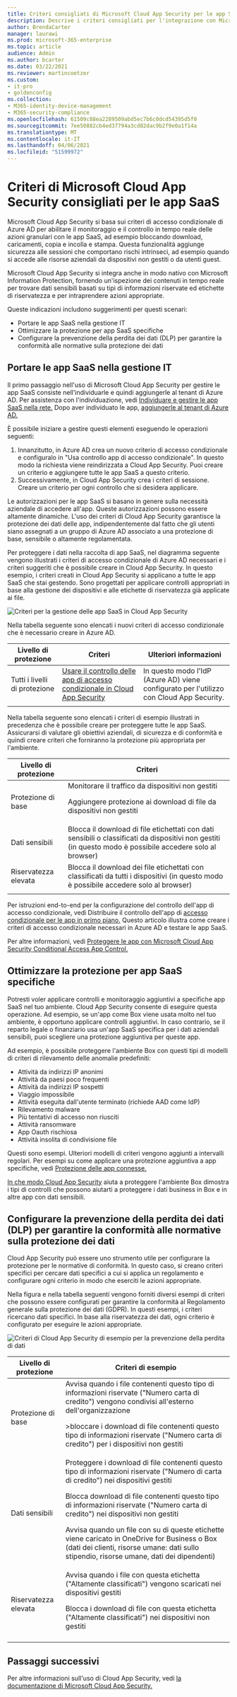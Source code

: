 ```yaml
---
title: Criteri consigliati di Microsoft Cloud App Security per le app SaaS - Microsoft 365 Enterprise | Documenti Microsoft
description: Descrive i criteri consigliati per l'integrazione con Microsoft Cloud App Security.
author: BrendaCarter
manager: laurawi
ms.prod: microsoft-365-enterprise
ms.topic: article
audience: Admin
ms.author: bcarter
ms.date: 03/22/2021
ms.reviewer: martincoetzer
ms.custom:
- it-pro
- goldenconfig
ms.collection:
- M365-identity-device-management
- M365-security-compliance
ms.openlocfilehash: 61509c88ea2289509abd5ec7b6c0dcd54395d5f0
ms.sourcegitcommit: 7ee50882cb4ed37794a3cd82dac9b2f9e0a1f14a
ms.translationtype: MT
ms.contentlocale: it-IT
ms.lasthandoff: 04/06/2021
ms.locfileid: "51599972"
---
```

# <a name="recommended-microsoft-cloud-app-security-policies-for-saas-apps"></a>Criteri di Microsoft Cloud App Security consigliati per le app SaaS
Microsoft Cloud App Security si basa sui criteri di accesso condizionale di Azure AD per abilitare il monitoraggio e il controllo in tempo reale delle azioni granulari con le app SaaS, ad esempio bloccando download, caricamenti, copia e incolla e stampa. Questa funzionalità aggiunge sicurezza alle sessioni che comportano rischi intrinseci, ad esempio quando si accede alle risorse aziendali da dispositivi non gestiti o da utenti guest.

Microsoft Cloud App Security si integra anche in modo nativo con Microsoft Information Protection, fornendo un'ispezione dei contenuti in tempo reale per trovare dati sensibili basati su tipi di informazioni riservate ed etichette di riservatezza e per intraprendere azioni appropriate.

Queste indicazioni includono suggerimenti per questi scenari:

- Portare le app SaaS nella gestione IT
- Ottimizzare la protezione per app SaaS specifiche
- Configurare la prevenzione della perdita dei dati (DLP) per garantire la conformità alle normative sulla protezione dei dati

## <a name="bring-saas-apps-into-it-management"></a>Portare le app SaaS nella gestione IT

Il primo passaggio nell'uso di Microsoft Cloud App Security per gestire le app SaaS consiste nell'individuarle e quindi aggiungerle al tenant di Azure AD. Per assistenza con l'individuazione, vedi [Individuare e gestire le app SaaS nella rete.](/cloud-app-security/tutorial-shadow-it) Dopo aver individuato le app, [aggiungerle al tenant di Azure AD.](/azure/active-directory/manage-apps/add-application-portal)

È possibile iniziare a gestire questi elementi eseguendo le operazioni seguenti:

1. Innanzitutto, in Azure AD crea un nuovo criterio di accesso condizionale e configuralo in "Usa controllo app di accesso condizionale". In questo modo la richiesta viene reindirizzata a Cloud App Security. Puoi creare un criterio e aggiungere tutte le app SaaS a questo criterio.
1. Successivamente, in Cloud App Security crea i criteri di sessione. Creare un criterio per ogni controllo che si desidera applicare.

Le autorizzazioni per le app SaaS si basano in genere sulla necessità aziendale di accedere all'app. Queste autorizzazioni possono essere altamente dinamiche. L'uso dei criteri di Cloud App Security garantisce la protezione dei dati delle app, indipendentemente dal fatto che gli utenti siano assegnati a un gruppo di Azure AD associato a una protezione di base, sensibile o altamente regolamentata.

Per proteggere i dati nella raccolta di app SaaS, nel diagramma seguente vengono illustrati i criteri di accesso condizionale di Azure AD necessari e i criteri suggeriti che è possibile creare in Cloud App Security. In questo esempio, i criteri creati in Cloud App Security si applicano a tutte le app SaaS che stai gestendo. Sono progettati per applicare controlli appropriati in base alla gestione dei dispositivi e alle etichette di riservatezza già applicate ai file.

![Criteri per la gestione delle app SaaS in Cloud App Security](../../media/microsoft-365-policies-configurations/mcas-manage-saas-apps-2.png)

Nella tabella seguente sono elencati i nuovi criteri di accesso condizionale che è necessario creare in Azure AD.

|Livello di protezione|Criteri|Ulteriori informazioni|
|---|---|---|
|Tutti i livelli di protezione|[Usare il controllo delle app di accesso condizionale in Cloud App Security](/cloud-app-security/proxy-deployment-aad#configure-integration-with-azure-ad)|In questo modo l'IdP (Azure AD) viene configurato per l'utilizzo con Cloud App Security.|
||||

Nella tabella seguente sono elencati i criteri di esempio illustrati in precedenza che è possibile creare per proteggere tutte le app SaaS. Assicurarsi di valutare gli obiettivi aziendali, di sicurezza e di conformità e quindi creare criteri che forniranno la protezione più appropriata per l'ambiente.

|Livello di protezione|Criteri|
|---|---|
|Protezione di base|Monitorare il traffico da dispositivi non gestiti <p> Aggiungere protezione ai download di file da dispositivi non gestiti|
|Dati sensibili|Blocca il download di file etichettati con dati sensibili o classificati da dispositivi non gestiti (in questo modo è possibile accedere solo al browser)|
|Riservatezza elevata|Blocca il download dei file etichettati con classificati da tutti i dispositivi (in questo modo è possibile accedere solo al browser)|
|||

Per istruzioni end-to-end per la configurazione del controllo dell'app di accesso condizionale, vedi Distribuire il controllo dell'app di [accesso condizionale per le app in primo piano.](/cloud-app-security/proxy-deployment-aad) Questo articolo illustra come creare i criteri di accesso condizionale necessari in Azure AD e testare le app SaaS.

Per altre informazioni, vedi [Proteggere le app con Microsoft Cloud App Security Conditional Access App Control.](/cloud-app-security/proxy-intro-aad)

## <a name="tune-protection-for-specific-saas-apps"></a>Ottimizzare la protezione per app SaaS specifiche

Potresti voler applicare controlli e monitoraggio aggiuntivi a specifiche app SaaS nel tuo ambiente. Cloud App Security consente di eseguire questa operazione. Ad esempio, se un'app come Box viene usata molto nel tuo ambiente, è opportuno applicare controlli aggiuntivi. In caso contrario, se il reparto legale o finanziario usa un'app SaaS specifica per i dati aziendali sensibili, puoi scegliere una protezione aggiuntiva per queste app.

Ad esempio, è possibile proteggere l'ambiente Box con questi tipi di modelli di criteri di rilevamento delle anomalie predefiniti:

- Attività da indirizzi IP anonimi
- Attività da paesi poco frequenti
- Attività da indirizzi IP sospetti
- Viaggio impossibile
- Attività eseguita dall'utente terminato (richiede AAD come IdP)
- Rilevamento malware
- Più tentativi di accesso non riusciti
- Attività ransomware
- App Oauth rischiosa
- Attività insolita di condivisione file

Questi sono esempi. Ulteriori modelli di criteri vengono aggiunti a intervalli regolari. Per esempi su come applicare una protezione aggiuntiva a app specifiche, vedi [Protezione delle app connesse.](/cloud-app-security/protect-connected-apps)

[In che modo Cloud App Security](/cloud-app-security/protect-box) aiuta a proteggere l'ambiente Box dimostra i tipi di controlli che possono aiutarti a proteggere i dati business in Box e in altre app con dati sensibili.

## <a name="configure-data-loss-prevention-dlp-to-help-comply-with-data-protection-regulations"></a>Configurare la prevenzione della perdita dei dati (DLP) per garantire la conformità alle normative sulla protezione dei dati

Cloud App Security può essere uno strumento utile per configurare la protezione per le normative di conformità. In questo caso, si creano criteri specifici per cercare dati specifici a cui si applica un regolamento e configurare ogni criterio in modo che eserciti le azioni appropriate.

Nella figura e nella tabella seguenti vengono forniti diversi esempi di criteri che possono essere configurati per garantire la conformità al Regolamento generale sulla protezione dei dati (GDPR). In questi esempi, i criteri ricercano dati specifici. In base alla riservatezza dei dati, ogni criterio è configurato per eseguire le azioni appropriate.

![Criteri di Cloud App Security di esempio per la prevenzione della perdita di dati](../../media/microsoft-365-policies-configurations/mcas-dlp.png)

|Livello di protezione|Criteri di esempio|
|---|---|
|Protezione di base|Avvisa quando i file contenenti questo tipo di informazioni riservate ("Numero carta di credito") vengono condivisi all'esterno dell'organizzazione <p> >bloccare i download di file contenenti questo tipo di informazioni riservate ("Numero carta di credito") per i dispositivi non gestiti|
|Dati sensibili|Proteggere i download di file contenenti questo tipo di informazioni riservate ("Numero di carta di credito") nei dispositivi gestiti <p> Blocca download di file contenenti questo tipo di informazioni riservate ("Numero carta di credito") nei dispositivi non gestiti <p> Avvisa quando un file con su di queste etichette viene caricato in OneDrive for Business o Box (dati dei clienti, risorse umane: dati sullo stipendio, risorse umane, dati dei dipendenti)|
|Riservatezza elevata|Avvisa quando i file con questa etichetta ("Altamente classificati") vengono scaricati nei dispositivi gestiti <p> Blocca i download di file con questa etichetta ("Altamente classificati") nei dispositivi non gestiti|
|||

## <a name="next-steps"></a>Passaggi successivi

Per altre informazioni sull'uso di Cloud App Security, vedi [la documentazione di Microsoft Cloud App Security.](//cloud-app-security/)
